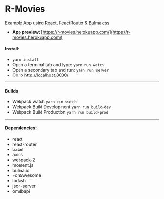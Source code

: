 # R-Movies
Example App using React, ReactRouter & Bulma.css
- **App preview:** [https://r-movies.herokuapp.com/](https://r-movies.herokuapp.com/)

#### Install:
 - `yarn install`
 - Open a terminal tab and type: `yarn run watch`
 - Open a secondary tab and run: `yarn run server`
 - Go to [http://localhost:3000/](http://localhost:3000/)

---

#### Builds
- Webpack watch `yarn run watch`
- Webpack Build Development `yarn run build-dev`
- Webpack Build Production `yarn run build-prod`

---

#### Dependencies:
 - react
 - react-router
 - babel
 - axios
 - webpack-2
 - moment.js
 - bulma.io
 - FontAwesome
 - lodash
 - json-server
 - omdbapi

